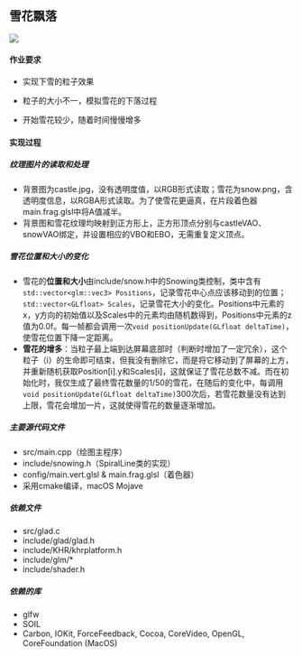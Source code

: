 ## 雪花飘落

![](http://www.qianl.in/2019/01/10/physicsEngine/a3.gif)

#### 作业要求

* 实现下雪的粒子效果
* 粒子的大小不一，模拟雪花的下落过程

* 开始雪花较少，随着时间慢慢增多

#### 实现过程

##### 纹理图片的读取和处理

* 背景图为castle.jpg，没有透明度值，以RGB形式读取；雪花为snow.png，含透明度信息，以RGBA形式读取。为了使雪花更逼真，在片段着色器main.frag.glsl中将A值减半。
* 背景图和雪花纹理均映射到正方形上，正方形顶点分别与castleVAO、snowVAO绑定，并设置相应的VBO和EBO，无需重复定义顶点。

##### 雪花位置和大小的变化

* 雪花的**位置和大小**由include/snow.h中的Snowing类控制，类中含有`std::vector<glm::vec3> Positions`，记录雪花中心点应该移动到的位置；`std::vector<GLfloat> Scales`，记录雪花大小的变化。Positions中元素的x，y方向的初始值以及Scales中的元素均由随机数得到，Positions中元素的z值为0.0f。每一帧都会调用一次`void positionUpdate(GLfloat deltaTime)`，使雪花位置下降一定距离。
* **雪花的增多**：当粒子最上端到达屏幕底部时（判断时增加了一定冗余），这个粒子（i）的生命即可结束，但我没有删除它，而是将它移动到了屏幕的上方，并重新随机获取Position[i].y和Scales[i]，这就保证了雪花总数不减。而在初始化时，我仅生成了最终雪花数量的1/50的雪花，在随后的变化中，每调用`void positionUpdate(GLfloat deltaTime)`300次后，若雪花数量没有达到上限，雪花会增加一片，这就使得雪花的数量逐渐增加。

##### 主要源代码文件

- src/main.cpp（绘图主程序）
- include/snowing.h（SpiralLine类的实现）
- config/main.vert.glsl & main.frag.glsl（着色器）
- 采用cmake编译，macOS Mojave

##### 依赖文件

* src/glad.c
* include/glad/glad.h
* include/KHR/khrplatform.h
* include/glm/*
* include/shader.h

##### 依赖的库

* glfw
* SOIL
* Carbon, IOKit, ForceFeedback, Cocoa, CoreVideo, OpenGL, CoreFoundation (MacOS)

